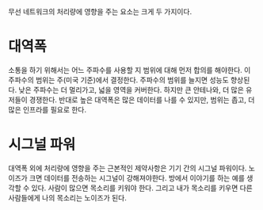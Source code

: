 무선 네트워크의 처리량에 영향을 주는 요소는 크게 두 가지이다.

대역폭
=
소통을 하기 위해서는 어느 주파수를 사용할 지 범위에 대해 먼저 합의를 해야한다.
이 주파수의 범위는 주(미국 기준)에서 결정한다. 주파수의 범위를 늘지면 성능도 향상된다.
낮은 주파수는 더 멀리가고, 넓을 영역을 커버한다. 하지만 큰 안테나와, 더 많은 유저들이 경쟁한다.
반대로 높은 대역폭은 많은 데이터를 나를 수 있지만, 범위는 좁고, 더 많은 인프라를 필요로 한다.

시그널 파워
=
대역폭 외에 처리량에 영향을 주는 근본적인 제약사항은 기기 간의 시그널 파워이다. 노이즈가 크면 데이터를 전송하는 시그널이 강해져야한다.
방에서 이야기를 하는 예를 생각할 수 있다. 사람이 많으면 목소리를 키워야 한다. 그리고 내가 목소리를 키우면 다른 사람들에게 나의 목소리는 노이즈가 된다.

